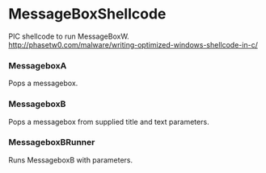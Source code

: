 # MessageBoxShellcode
PIC shellcode to run MessageBoxW.  
http://phasetw0.com/malware/writing-optimized-windows-shellcode-in-c/
### MessageboxA
Pops a messagebox.
### MessageboxB
Pops a messagebox from supplied title and text parameters.
### MessageboxBRunner
Runs MessageboxB with parameters.
